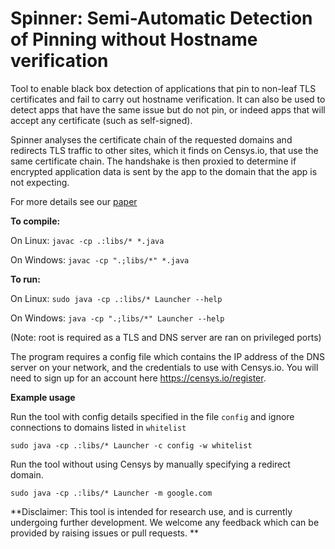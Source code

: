 # Spinner: Semi-Automatic Detection of Pinning without Hostname verification

Tool to enable black box detection of applications that pin to non-leaf TLS certificates and fail to carry out hostname verification. It can also be used to detect apps that have the same issue but do not pin, or indeed apps that will accept any certificate (such as self-signed). 

Spinner analyses the certificate chain of the requested domains and redirects TLS traffic to other sites, which it finds on Censys.io, that use the same certificate chain. The handshake is then proxied to determine if encrypted application data is sent by the app to the domain that the app is not expecting.

For more details see our [paper](http://www.cs.bham.ac.uk/~garciaf/publications/spinner.pdf)


**To compile:**

On Linux: ```javac -cp .:libs/* *.java```

On Windows: ```javac -cp ".;libs/*" *.java```

**To run:**

On Linux: ```sudo java -cp .:libs/* Launcher --help```

On Windows: ```java -cp ".;libs/*" Launcher --help```


(Note: root is required as a TLS and DNS server are ran on privileged ports)

The program requires a config file which contains the IP address of the DNS server on your network, and the credentials to use with Censys.io. You will need to sign up for an account here https://censys.io/register. 

**Example usage**

Run the tool with config details specified in the file ```config``` and ignore connections to domains listed in ```whitelist```

```sudo java -cp .:libs/* Launcher -c config -w whitelist```

Run the tool without using Censys by manually specifying a redirect domain. 

```sudo java -cp .:libs/* Launcher -m google.com```


**Disclaimer: This tool is intended for research use, and is currently undergoing further development. We welcome any feedback which can be provided by raising issues or pull requests. **


